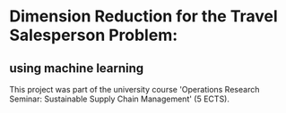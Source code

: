 # Dimension Reduction for the Travel Salesperson Problem:
## using machine learning 

This project was part of the university course 'Operations Research Seminar: Sustainable Supply Chain Management' (5 ECTS).
